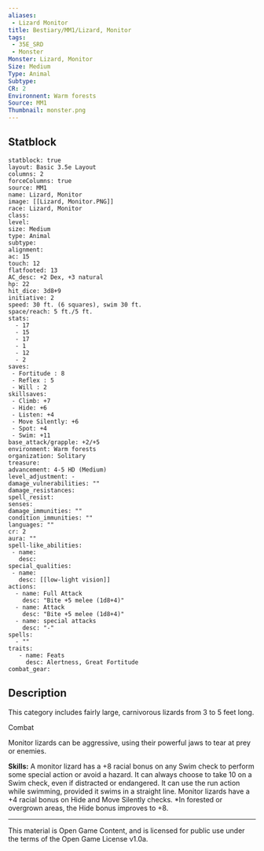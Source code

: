 ```yaml
---
aliases:
 - Lizard Monitor
title: Bestiary/MM1/Lizard, Monitor
tags: 
 - 35E_SRD
 - Monster
Monster: Lizard, Monitor
Size: Medium
Type: Animal
Subtype: 
CR: 2
Environnent: Warm forests
Source: MM1
Thumbnail: monster.png
---
```


## Statblock

```statblock
statblock: true
layout: Basic 3.5e Layout
columns: 2
forceColumns: true
source: MM1 
name: Lizard, Monitor
image: [[Lizard, Monitor.PNG]]
race: Lizard, Monitor
class: 
level: 
size: Medium
type: Animal
subtype: 
alignment: 
ac: 15
touch: 12
flatfooted: 13
AC_desc: +2 Dex, +3 natural
hp: 22
hit_dice: 3d8+9
initiative: 2
speed: 30 ft. (6 squares), swim 30 ft.
space/reach: 5 ft./5 ft.
stats:
  - 17
  - 15
  - 17
  - 1
  - 12
  - 2
saves:
 - Fortitude : 8
 - Reflex : 5
 - Will : 2
skillsaves:
 - Climb: +7
 - Hide: +6
 - Listen: +4
 - Move Silently: +6
 - Spot: +4
 - Swim: +11
base_attack/grapple: +2/+5
environment: Warm forests
organization: Solitary
treasure: 
advancement: 4-5 HD (Medium)
level_adjustment: -
damage_vulnerabilities: ""
damage_resistances: 
spell_resist: 
senses: 
damage_immunities: ""
condition_immunities: ""
languages: ""
cr: 2
aura: ""
spell-like_abilities:
 - name: 
   desc: 
special_qualities:
 - name:
   desc: [[low-light vision]]
actions:
  - name: Full Attack
    desc: "Bite +5 melee (1d8+4)"
  - name: Attack
    desc: "Bite +5 melee (1d8+4)"
  - name: special attacks
    desc: "-"
spells:
  - ""
traits:
   - name: Feats
     desc: Alertness, Great Fortitude
combat_gear:  
```

## Description



This category includes fairly large, carnivorous lizards from 3 to 5 feet long.

Combat

Monitor lizards can be aggressive, using their powerful jaws to tear at prey or enemies.


**Skills:** A monitor lizard has a +8 racial bonus on any Swim check to perform some special action or avoid a hazard. It can always choose to take 10 on a Swim check, even if distracted or endangered. It can use the run action while swimming, provided it swims in a straight line. Monitor lizards have a +4 racial bonus on Hide and Move Silently checks. *In forested or overgrown areas, the Hide bonus improves to +8.

---

This material is Open Game Content, and is licensed for public use under the terms of the Open Game License v1.0a.
